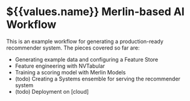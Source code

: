 # ${{values.name}} Merlin-based AI Workflow

This is an example workflow for generating a production-ready recommender system. The pieces covered so far are:

- Generating example data and configuring a Feature Store
- Feature engineering with NVTabular
- Training a scoring model with Merlin Models
- (todo) Creating a Systems ensemble for serving the recommender system
- (todo) Deployment on [cloud]
